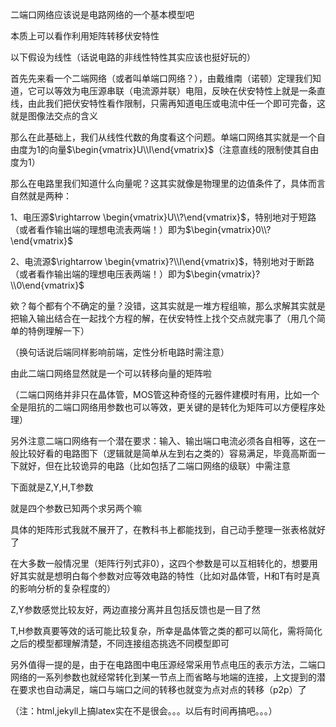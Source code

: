 二端口网络应该说是电路网络的一个基本模型吧

本质上可以看作利用矩阵转移伏安特性

以下假设为线性（话说电路的非线性特性其实应该也挺好玩的）

首先先来看一个二端网络（或者叫单端口网络？），由戴维南（诺顿）定理我们知道，它可以等效为电压源串联（电流源并联）电阻，反映在伏安特性上就是一条直线，由此我们把伏安特性看作限制，只需再知道电压或电流中任一个即可完备，这就是图像法交点的含义

那么在此基础上，我们从线性代数的角度看这个问题。单端口网络其实就是一个自由度为1的向量$\begin{vmatrix}U\\I\end{vmatrix}$（注意直线的限制使其自由度为1）

那么在电路里我们知道什么向量呢？这其实就像是物理里的边值条件了，具体而言自然就是两种：

1、电压源$\rightarrow \begin{vmatrix}U\\?\end{vmatrix}$，特别地对于短路（或者看作输出端的理想电流表两端！）即为$\begin{vmatrix}0\\?\end{vmatrix}$

2、电流源$\rightarrow \begin{vmatrix}?\\I\end{vmatrix}$，特别地对于断路（或者看作输出端的理想电压表两端！）即为$\begin{vmatrix}?\\0\end{vmatrix}$

欸？每个都有个不确定的量？没错，这其实就是一堆方程组嘛，那么求解其实就是把输入输出结合在一起找个方程的解，在伏安特性上找个交点就完事了（用几个简单的特例理解一下）

（换句话说后端同样影响前端，定性分析电路时需注意）

由此二端口网络显然就是一个可以转移向量的矩阵啦

（二端口网络并非只在晶体管，MOS管这种奇怪的元器件建模时有用，比如一个全是阻抗的二端口网络用参数也可以等效，更关键的是转化为矩阵可以方便程序处理）

另外注意二端口网络有一个潜在要求：输入、输出端口电流必须各自相等，这在一般比较好看的电路图下（逻辑就是简单从左到右之类的）容易满足，毕竟高斯面一下就好，但在比较诡异的电路（比如包括了二端口网络的级联）中需注意

下面就是Z,Y,H,T参数

就是四个参数已知两个求另两个嘛

具体的矩阵形式我就不展开了，在教科书上都能找到，自己动手整理一张表格就好了

在大多数一般情况里（矩阵行列式非0），这四个参数是可以互相转化的，想要用好其实就是想明白每个参数对应等效电路的特性（比如对晶体管，H和T有时是真的影响分析的复杂程度的）

Z,Y参数感觉比较友好，两边直接分离并且包括反馈也是一目了然

T,H参数真要等效的话可能比较复杂，所幸是晶体管之类的都可以简化，需将简化之后的模型都理解清楚，不同连接组态挑选不同模型即可



另外值得一提的是，由于在电路图中电压源经常采用节点电压的表示方法，二端口网络的一系列参数也就经常转化到某一节点上而省略与地端的连接，上文提到的潜在要求也自动满足，端口与端口之间的转移也就变为点对点的转移（p2p）了



（注：html,jekyll上搞latex实在不是很会。。。以后有时间再搞吧。。。）